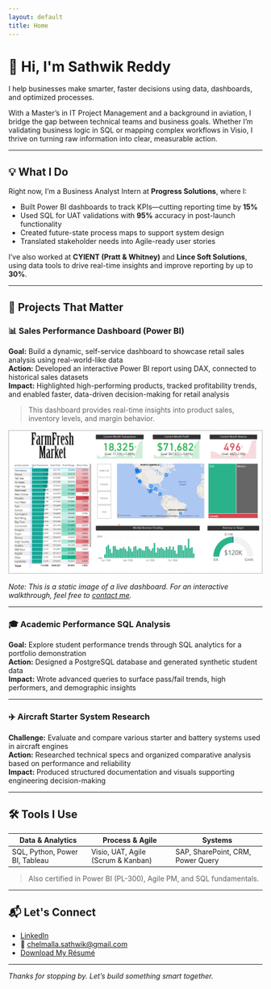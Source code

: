 ```yaml
---
layout: default
title: Home
---
```


# 👋 Hi, I'm Sathwik Reddy

I help businesses make smarter, faster decisions using data, dashboards, and optimized processes.

With a Master’s in IT Project Management and a background in aviation, I bridge the gap between technical teams and business goals. Whether I’m validating business logic in SQL or mapping complex workflows in Visio, I thrive on turning raw information into clear, measurable action.

---

## 💡 What I Do

Right now, I’m a Business Analyst Intern at **Progress Solutions**, where I:

- Built Power BI dashboards to track KPIs—cutting reporting time by **15%**
- Used SQL for UAT validations with **95%** accuracy in post-launch functionality
- Created future-state process maps to support system design
- Translated stakeholder needs into Agile-ready user stories

I’ve also worked at **CYIENT (Pratt & Whitney)** and **Lince Soft Solutions**, using data tools to drive real-time insights and improve reporting by up to **30%**.

---

## 🚀 Projects That Matter

### 📊 Sales Performance Dashboard (Power BI)

**Goal:** Build a dynamic, self-service dashboard to showcase retail sales analysis using real-world-like data  
**Action:** Developed an interactive Power BI report using DAX, connected to historical sales datasets  
**Impact:** Highlighted high-performing products, tracked profitability trends, and enabled faster, data-driven decision-making for retail analysis

> This dashboard provides real-time insights into product sales, inventory levels, and margin behavior.

![Sales Dashboard](/sales-dashboard.png)

*Note: This is a static image of a live dashboard. For an interactive walkthrough, feel free to [contact me](mailto:chelmalla.sathwik@gmail.com).*

---

### 🎓 Academic Performance SQL Analysis

**Goal:** Explore student performance trends through SQL analytics for a portfolio demonstration  
**Action:** Designed a PostgreSQL database and generated synthetic student data  
**Impact:** Wrote advanced queries to surface pass/fail trends, high performers, and demographic insights

---

### ✈️ Aircraft Starter System Research

**Challenge:** Evaluate and compare various starter and battery systems used in aircraft engines  
**Action:** Researched technical specs and organized comparative analysis based on performance and reliability  
**Impact:** Produced structured documentation and visuals supporting engineering decision-making


---

## 🛠️ Tools I Use

| Data & Analytics | Process & Agile | Systems |
|------------------|------------------|---------|
| SQL, Python, Power BI, Tableau | Visio, UAT, Agile (Scrum & Kanban) | SAP, SharePoint, CRM, Power Query |

> Also certified in Power BI (PL-300), Agile PM, and SQL fundamentals.

---

## 📬 Let's Connect

- [LinkedIn](https://www.linkedin.com/in/sathwik-reddy7)  
- 📧 chelmalla.sathwik@gmail.com  
- [Download My Résumé](/resume.pdf)

---

*Thanks for stopping by. Let’s build something smart together.*

